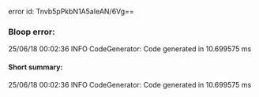 error id: Tnvb5pPkbN1A5aIeAN/6Vg==
### Bloop error:

25/06/18 00:02:36 INFO CodeGenerator: Code generated in 10.699575 ms
#### Short summary: 

25/06/18 00:02:36 INFO CodeGenerator: Code generated in 10.699575 ms